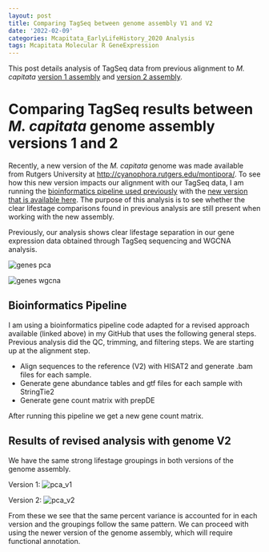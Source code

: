 ```yaml
---
layout: post
title: Comparing TagSeq between genome assembly V1 and V2
date: '2022-02-09'
categories: Mcapitata_EarlyLifeHistory_2020 Analysis
tags: Mcapitata Molecular R GeneExpression
---
```


This post details analysis of TagSeq data from previous alignment to *M. capitata* [version 1 assembly](http://cyanophora.rutgers.edu/montipora/) and [version 2 assembly](http://cyanophora.rutgers.edu/montipora/). 

# Comparing TagSeq results between *M. capitata* genome assembly versions 1 and 2 

Recently, a new version of the *M. capitata* genome was made available from Rutgers University at http://cyanophora.rutgers.edu/montipora/. To see how this new version impacts our alignment with our TagSeq data, I am running the [bioinformatics pipeline used previously](https://github.com/AHuffmyer/EarlyLifeHistory_Energetics/blob/master/Mcap2020/Scripts/TagSeq/TagSeq_BioInf.md) with the [new version that is available here](https://github.com/AHuffmyer/EarlyLifeHistory_Energetics/blob/master/Mcap2020/Scripts/TagSeq/TagSeq_BioInf_genomeV2.md). The purpose of this analysis is to see whether the clear lifestage comparisons found in previous analysis are still present when working with the new assembly.  

Previously, our analysis shows clear lifestage separation in our gene expression data obtained through TagSeq sequencing and WGCNA analysis.  

![genes pca](https://ahuffmyer.github.io/ASH_Putnam_Lab_Notebook/images/NotebookImages/GeneExpression/pca_genes.png)

![genes wgcna](https://ahuffmyer.github.io/ASH_Putnam_Lab_Notebook/images/NotebookImages/GeneExpression/wgcna_genes.png)


## Bioinformatics Pipeline  

I am using a bioinformatics pipeline code adapted for a revised approach available (linked above) in my GitHub that uses the following general steps. Previous analysis did the QC, trimming, and filtering steps. We are starting up at the alignment step.  

- Align sequences to the reference (V2) with HISAT2 and generate .bam files for each sample.  
- Generate gene abundance tables and gtf files for each sample with StringTie2  
- Generate gene count matrix with prepDE  

After running this pipeline we get a new gene count matrix.  

## Results of revised analysis with genome V2  

We have the same strong lifestage groupings in both versions of the genome assembly.  

Version 1: 
![pca_v1](https://ahuffmyer.github.io/ASH_Putnam_Lab_Notebook/images/NotebookImages/GeneExpression/pca_v1.png)

Version 2: 
![pca_v2](https://ahuffmyer.github.io/ASH_Putnam_Lab_Notebook/images/NotebookImages/GeneExpression/pca_v2.png)

From these we see that the same percent variance is accounted for in each version and the groupings follow the same pattern. We can proceed with using the newer version of the genome assembly, which will require functional annotation.  


